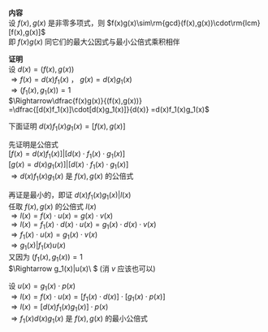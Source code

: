 **内容**  
设 $f(x),g(x)$ 是非零多项式，则 $f(x)g(x)\sim\rm{gcd}(f(x),g(x))\cdot\rm{lcm}[f(x),g(x)]$  
即 $f(x)g(x)$ 同它们的最大公因式与最小公倍式乘积相伴  
  
**证明**  
设 $d(x)=(f(x),g(x))$  
$\Rightarrow f(x)=d(x)f_1(x)$ ， $g(x)=d(x)g_1(x)$  
$\Rightarrow(f_1(x),g_1(x))=1$  
$\Rightarrow\dfrac{f(x)g(x)}{(f(x),g(x))}  
=\dfrac{[d(x)f_1(x)]\cdot[d(x)g_1(x)]}{d(x)}  
=d(x)f_1(x)g_1(x)$  
  
下面证明 $d(x)f_1(x)g_1(x)=[f(x),g(x)]$  
  
先证明是公倍式  
$[f(x)=d(x)f_1(x)]|[d(x)\cdot f_1(x)\cdot g_1(x)]$  
$[g(x)=d(x)g_1(x)]|[d(x)\cdot f_1(x)\cdot g_1(x)]$  
$\Rightarrow d(x)f_1(x)g_1(x)$ 是 $f(x),g(x)$ 的公倍式  
  
再证是最小的，即证 $d(x)f_1(x)g_1(x)|l(x)$  
任取 $f(x),g(x)$ 的公倍式 $l(x)$  
$\Rightarrow l(x)=f(x)\cdot u(x)=g(x)\cdot v(x)$  
$\Rightarrow l(x)=f_1(x)\cdot d(x)\cdot u(x)=g_1(x)\cdot d(x)\cdot v(x)$  
$\Rightarrow f_1(x)\cdot u(x)=g_1(x)\cdot v(x)$  
$\Rightarrow g_1(x)|f_1(x)u(x)$  
又因为 $(f_1(x),g_1(x))=1$  
$\Rightarrow g_1(x)|u(x)\ $ (消 $v$ 应该也可以)  
  
设 $u(x)=g_1(x)\cdot p(x)$  
$\Rightarrow l(x)=f(x)\cdot u(x)=[f_1(x)\cdot d(x)]\cdot[g_1(x)\cdot p(x)]$  
$\Rightarrow l(x)=[d(x)f_1(x)g_1(x)]\cdot p(x)$  
$\Rightarrow f_1(x)d(x)g_1(x)$ 是 $f(x),g(x)$ 的最小公倍式  
